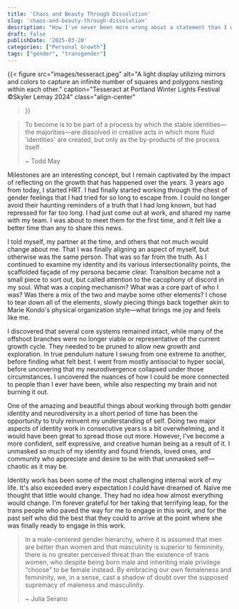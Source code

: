 ```yaml
---
title: 'Chaos and Beauty Through Dissolution'
slug: 'chaos-and-beauty-through-dissolution'
description: "How I've never been more wrong about a statement than I was 3 years ago and am forever grateful"
draft: false
publishDate: '2025-03-20'
categories: ["Personal Growth"]
tags: ["gender", "transgender"]
---
```

{{< figure
  src="images/tesseract.jpeg"
  alt="A light display utilizing mirrors and colors to capture an infinite number of squares and polygons nesting within each other."
  caption="Tesseract at Portland Winter Lights Festival ©Skyler Lemay 2024"
  class="align-center"
>}}

> To become is to be part of a process by which the stable identities—the majorities—are dissolved in creative acts in which more fluid 'identities' are created, but only as the by-products of the process itself.
> 
> ~ Todd May

Milestones are an interesting concept, but I remain captivated by the impact of reflecting on the growth that has happened over the years. 3 years ago from today, I started HRT. I had finally started working through the chest of gender feelings that I had tried for so long to escape from. I could no longer avoid their haunting reminders of a truth that I had long known, but had repressed for far too long. I had just come out at work, and shared my name with my team. I was about to meet them for the first time, and it felt like a better time than any to share this news.

I told myself, my partner at the time, and others that not much would change about me. That I was finally aligning an aspect of myself, but otherwise was the same person. That was so far from the truth. As I continued to examine my identity and its various intersectionality points, the scaffolded façade of my persona became clear. Transition became not a small piece to sort out, but called attention to the cacophony of discord in my soul. What was a coping mechanism? What was a core part of who I was? Was there a mix of the two and maybe some other elements? I chose to tear down all of the elements, slowly piecing things back together akin to Marie Kondo's physical organization style—what brings me joy and feels like me.

I discovered that several core systems remained intact, while many of the offshoot branches were no longer viable or representative of the current growth cycle. They needed to be pruned to allow new growth and exploration. In true pendulum nature I swung from one extreme to another, before finding what felt best. I went from mostly antisocial to hyper social, before uncovering that my neurodivergence collapsed under those circumstances. I uncovered the nuances of how I could be more connected to people than I ever have been, while also respecting my brain and not burning it out.

One of the amazing and beautiful things about working through both gender identity and neurodiversity in a short period of time has been the opportunity to truly reinvent my understanding of self. Doing two major aspects of identity work in consecutive years is a bit overwhelming, and it would have been great to spread those out more. However, I've become a more confident, self expressive, and creative human being as a result of it. I unmasked so much of my identity and found friends, loved ones, and community who appreciate and desire to be with that unmasked self—chaotic as it may be.

Identity work has been some of the most challenging internal work of my life. It's also exceeded every expectation I could have dreamed of. Naïve me thought that little would change. They had no idea how almost everything would change. I'm forever grateful for her taking that terrifying leap, for the trans people who paved the way for me to engage in this work, and for the past self who did the best that they could to arrive at the point where she was finally ready to engage in this work.

> In a male-centered gender hierarchy, where it is assumed that men are better than women and that masculinity is superior to femininity, there is no greater perceived threat than the existence of trans women, who despite being born male and inheriting male privilege “choose” to be female instead. By embracing our own femaleness and femininity, we, in a sense, cast a shadow of doubt over the supposed supremacy of maleness and masculinity.
> 
> ~ Julia Serano

